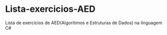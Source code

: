 # Lista-exercicios-AED
Lista de exercícios de AED(Algoritimos e Estruturas de Dados) na linguagem C#
